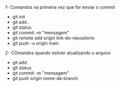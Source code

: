 1- Comandos na primeira vez que for enviar o commit
- git init
- git add .
- git status
- git commit -m "mensagem"
- git remote add origin link-do-repositorio
- git push -u origin main

2- COmandos quando estiver atualizando o arquivo
- git add .
- git status
- git commit -m "mensagem"
- git push origin nome-da-branch